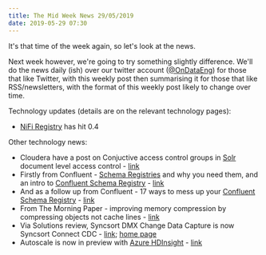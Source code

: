 ```yaml
---
title: The Mid Week News 29/05/2019
date: 2019-05-29 07:30
---
```

It's that time of the week again, so let's look at the news.

Next week however, we're going to try something slightly difference.  We'll do the news daily (ish) over our twitter account ([@OnDataEng](https://twitter.com/OnDataEng)) for those that like Twitter, with this weekly post then summarising it for those that like RSS/newsletters, with the format of this weekly post likely to change over time.
<!--more-->

Technology updates (details are on the relevant technology pages):

* [NiFi Registry](/technologies/apache-nifi/registry/) has hit 0.4

Other technology news:

* Cloudera have a post on Conjuctive access control groups in [Solr](/technologies/apache-solr) document level access control - [link](https://blog.cloudera.com/blog/2019/05/cdh6-2-cloudera-search-attribute-based-access-control-part-1/)
* Firstly from Confluent - [Schema Registries](/tech-categories/schema-registries/) and why you need them, and an intro to [Confluent Schema Registry](/technologies/confluent-open-source) - [link](https://www.confluent.io/blog/schemas-contracts-compatibility)
* And as a follow up from Confluent - 17 ways to mess up your [Confluent Schema Registry](/technologies/confluent-open-source) - [link](https://www.confluent.io/blog/17-ways-to-mess-up-self-managed-schema-registry)
* From The Morning Paper - improving memory compression by compressing objects not cache lines - [link](https://blog.acolyer.org/2019/05/24/zippads/)
* Via Solutions review, Syncsort DMX Change Data Capture is now Syncsort Connect CDC - [link](https://blog.syncsort.com/2019/05/big-data/connect-cdc-real-time-streaming-data/); [home page](https://www.syncsort.com/en/products/Connect-CDC)
* Autoscale is now in preview with [Azure HDInsight](/technologies/azure-hdinsight/) - [link](https://azure.microsoft.com/en-gb/blog/drive-higher-utilization-of-azure-hdinsight-clusters-with-autoscale/)